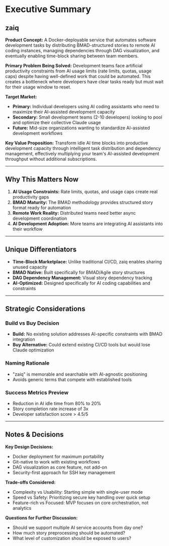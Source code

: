 # Executive Summary

## zaiq

**Product Concept:** A Docker-deployable service that automates software development tasks by distributing BMAD-structured stories to remote AI coding instances, managing dependencies through DAG visualization, and eventually enabling time-block sharing between team members.

**Primary Problem Being Solved:** Development teams face artificial productivity constraints from AI usage limits (rate limits, quotas, usage caps) despite having well-defined work that could be automated. This creates a bottleneck where developers have clear tasks ready but must wait for their usage window to reset.

**Target Market:** 
- **Primary:** Individual developers using AI coding assistants who need to maximize their AI-assisted development capacity
- **Secondary:** Small development teams (2-10 developers) looking to pool and optimize their collective Claude usage
- **Future:** Mid-size organizations wanting to standardize AI-assisted development workflows

**Key Value Proposition:** Transform idle AI time blocks into productive development capacity through intelligent task distribution and dependency management, effectively multiplying your team's AI-assisted development throughput without additional subscriptions.

---

## Why This Matters Now

1. **AI Usage Constraints:** Rate limits, quotas, and usage caps create real productivity gaps
2. **BMAD Maturity:** The BMAD methodology provides structured story format ready for automation
3. **Remote Work Reality:** Distributed teams need better async development coordination
4. **AI Development Adoption:** More teams are integrating AI assistants into their workflow

---

## Unique Differentiators

- **Time-Block Marketplace:** Unlike traditional CI/CD, zaiq enables sharing unused capacity
- **BMAD Native:** Built specifically for BMAD/Agile story structures
- **DAG Dependency Management:** Visual story dependency tracking
- **AI-Optimized:** Designed specifically for AI coding capabilities and constraints

---

## Strategic Considerations

### Build vs Buy Decision
- **Build:** No existing solution addresses AI-specific constraints with BMAD integration
- **Buy Alternative:** Could extend existing CI/CD tools but would lose Claude optimization

### Naming Rationale
- "zaiq" is memorable and searchable with AI-agnostic positioning
- Avoids generic terms that compete with established tools

### Success Metrics Preview
- Reduction in AI idle time from 80% to 20%
- Story completion rate increase of 3x
- Developer satisfaction score > 4.5/5

---

## Notes & Decisions

**Key Design Decisions:**
- Docker deployment for maximum portability
- Git-native to work with existing workflows
- DAG visualization as core feature, not add-on
- Security-first approach for SSH key management

**Trade-offs Considered:**
- Complexity vs Usability: Starting simple with single-user mode
- Speed vs Safety: Prioritizing secure key handling over quick setup
- Feature-rich vs Focused: MVP focuses on core orchestration, not analytics

**Questions for Further Discussion:**
- Should we support multiple AI service accounts from day one?
- How much story preprocessing should be automated?
- What level of customization should be exposed to users?